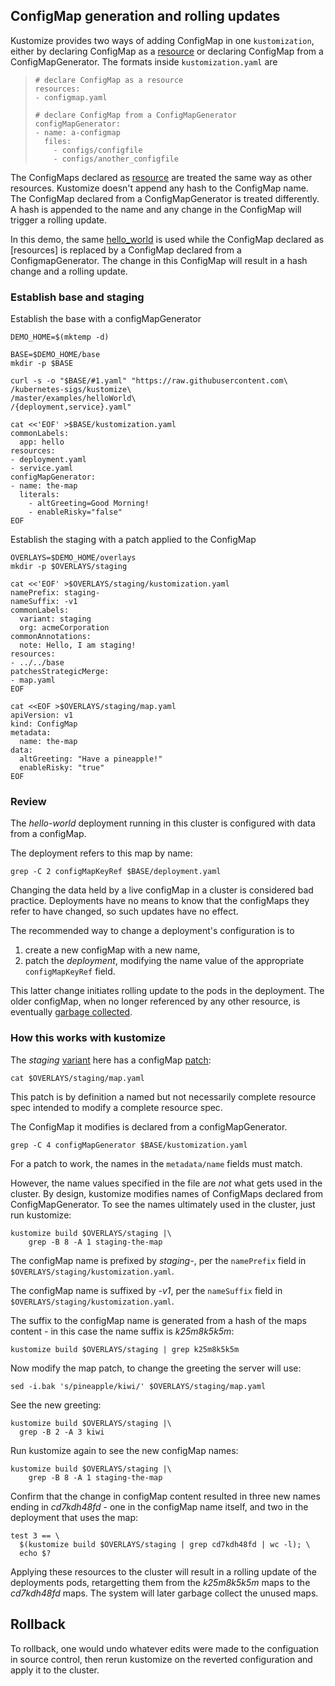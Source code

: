 [patch]: ../docs/glossary.md#patch
[resource]: ../docs/glossary.md#resource
[variant]: ../docs/glossary.md#variant

## ConfigMap generation and rolling updates

Kustomize provides two ways of adding ConfigMap in one `kustomization`, either by declaring ConfigMap as a [resource] or declaring ConfigMap from a ConfigMapGenerator. The formats inside `kustomization.yaml` are 

> ```
> # declare ConfigMap as a resource
> resources:
> - configmap.yaml
> 
> # declare ConfigMap from a ConfigMapGenerator
> configMapGenerator:
> - name: a-configmap
>   files:
>     - configs/configfile
>     - configs/another_configfile
> ```

The ConfigMaps declared as [resource] are treated the same way as other resources. Kustomize doesn't append any hash to the ConfigMap name. The ConfigMap declared from a ConfigMapGenerator is treated differently. A hash is appended to the name and any change in the ConfigMap will trigger a rolling update.

In this demo, the same [hello_world](helloWorld/README.md) is used while the ConfigMap declared as [resources] is replaced by a ConfigMap declared from a ConfigmapGenerator. The change in this ConfigMap will result in a hash change and a rolling update.

### Establish base and staging

Establish the base with a configMapGenerator
<!-- @establishBase @test -->
```
DEMO_HOME=$(mktemp -d)

BASE=$DEMO_HOME/base
mkdir -p $BASE

curl -s -o "$BASE/#1.yaml" "https://raw.githubusercontent.com\
/kubernetes-sigs/kustomize\
/master/examples/helloWorld\
/{deployment,service}.yaml"

cat <<'EOF' >$BASE/kustomization.yaml
commonLabels:
  app: hello
resources:
- deployment.yaml
- service.yaml
configMapGenerator:	
- name: the-map	
  literals:	
    - altGreeting=Good Morning!	
    - enableRisky="false"
EOF
```

Establish the staging with a patch applied to the ConfigMap
<!-- @establishStaging @test -->
```
OVERLAYS=$DEMO_HOME/overlays
mkdir -p $OVERLAYS/staging

cat <<'EOF' >$OVERLAYS/staging/kustomization.yaml
namePrefix: staging-
nameSuffix: -v1
commonLabels:
  variant: staging
  org: acmeCorporation
commonAnnotations:
  note: Hello, I am staging!
resources:
- ../../base
patchesStrategicMerge:
- map.yaml
EOF

cat <<EOF >$OVERLAYS/staging/map.yaml
apiVersion: v1
kind: ConfigMap
metadata:
  name: the-map
data:
  altGreeting: "Have a pineapple!"
  enableRisky: "true"
EOF
```

### Review

The _hello-world_ deployment running in this cluster is
configured with data from a configMap.

The deployment refers to this map by name:


<!-- @showDeployment @test -->
```
grep -C 2 configMapKeyRef $BASE/deployment.yaml
```

Changing the data held by a live configMap in a cluster
is considered bad practice. Deployments have no means
to know that the configMaps they refer to have
changed, so such updates have no effect.

The recommended way to change a deployment's
configuration is to

 1. create a new configMap with a new name,
 1. patch the _deployment_, modifying the name value of
    the appropriate `configMapKeyRef` field.

This latter change initiates rolling update to the pods
in the deployment.  The older configMap, when no longer
referenced by any other resource, is eventually [garbage
collected](https://github.com/kubernetes-sigs/kustomize/issues/242).

### How this works with kustomize

The _staging_ [variant] here has a configMap [patch]:

<!-- @showMapPatch @test -->
```
cat $OVERLAYS/staging/map.yaml
```

This patch is by definition a named but not necessarily
complete resource spec intended to modify a complete
resource spec.

The ConfigMap it modifies is declared from a configMapGenerator.

<!-- @showMapBase @test -->
```
grep -C 4 configMapGenerator $BASE/kustomization.yaml
```

For a patch to work, the names in the `metadata/name`
fields must match.

However, the name values specified in the file are
_not_ what gets used in the cluster.  By design,
kustomize modifies names of ConfigMaps declared from ConfigMapGenerator.  To see the names
ultimately used in the cluster, just run kustomize:

<!-- @grepStagingName @test -->
```
kustomize build $OVERLAYS/staging |\
    grep -B 8 -A 1 staging-the-map
```

The configMap name is prefixed by _staging-_, per the
`namePrefix` field in
`$OVERLAYS/staging/kustomization.yaml`.

The configMap name is suffixed by _-v1_, per the
`nameSuffix` field in
`$OVERLAYS/staging/kustomization.yaml`.

The suffix to the configMap name is generated from a
hash of the maps content - in this case the name suffix
is _k25m8k5k5m_:

<!-- @grepStagingHash @test -->
```
kustomize build $OVERLAYS/staging | grep k25m8k5k5m
```

Now modify the map patch, to change the greeting
the server will use:

<!-- @changeMap @test -->
```
sed -i.bak 's/pineapple/kiwi/' $OVERLAYS/staging/map.yaml
```

See the new greeting:

```
kustomize build $OVERLAYS/staging |\
  grep -B 2 -A 3 kiwi
```

Run kustomize again to see the new configMap names:

<!-- @grepStagingName @test -->
```
kustomize build $OVERLAYS/staging |\
    grep -B 8 -A 1 staging-the-map
```

Confirm that the change in configMap content resulted
in three new names ending in _cd7kdh48fd_ - one in the
configMap name itself, and two in the deployment that
uses the map:

<!-- @countHashes @test -->
```
test 3 == \
  $(kustomize build $OVERLAYS/staging | grep cd7kdh48fd | wc -l); \
  echo $?
```

Applying these resources to the cluster will result in
a rolling update of the deployments pods, retargetting
them from the _k25m8k5k5m_ maps to the _cd7kdh48fd_
maps.  The system will later garbage collect the
unused maps.

## Rollback

To rollback, one would undo whatever edits were made to
the configuation in source control, then rerun kustomize
on the reverted configuration and apply it to the
cluster.

